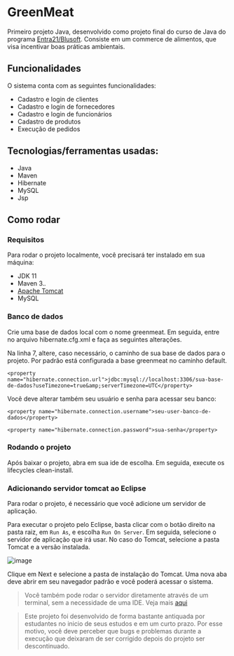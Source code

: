 # GreenMeat

Primeiro projeto Java, desenvolvido como projeto final do curso de Java do programa [Entra21/Blusoft](https://www.entra21.com.br/). Consiste em um commerce de alimentos, que visa incentivar boas práticas ambientais.

## Funcionalidades

O sistema conta com as seguintes funcionalidades: 
- Cadastro e login de clientes 
- Cadastro e login de fornecedores
- Cadastro e login de funcionários
- Cadastro de produtos
- Execução de pedidos

<h2>Tecnologias/ferramentas usadas:</h2>
<ul>
  <li>Java</li>
  <li>Maven</li>
  <li>Hibernate</li>
  <li>MySQL</li>
  <li>Jsp</li>
</ul>
 
## Como rodar

### Requisitos

Para rodar o projeto localmente, você precisará ter instalado em sua máquina:
- JDK 11
- Maven 3.*.*
- [Apache Tomcat](https://tomcat.apache.org/download-90.cgi)
- MySQL

### Banco de dados

Crie uma base de dados local com o nome greenmeat. Em seguida, entre no arquivo hibernate.cfg.xml e faça as seguintes alterações.

Na linha 7, altere, caso necessário, o caminho de sua base de dados para o projeto. Por padrão está configurada a base greenmeat no caminho default.

`<property name="hibernate.connection.url">jdbc:mysql://localhost:3306/sua-base-de-dados?useTimezone=true&amp;serverTimezone=UTC</property>`

Você deve alterar também seu usuário e senha para acessar seu banco:

`<property name="hibernate.connection.username">seu-user-banco-de-dados</property>`

`<property name="hibernate.connection.password">sua-senha</property>`

### Rodando o projeto

Após baixar o projeto, abra em sua ide de escolha. Em seguida, execute os lifecycles clean-install.

### Adicionando servidor tomcat ao Eclipse

Para rodar o projeto, é necessário que você adicione um servidor de aplicação.

Para executar o projeto pelo Eclipse, basta clicar com o botão direito na pasta raiz, em `Run As`, e escolha `Run On Server`.
Em seguida, selecione o servidor de aplicação que irá usar. No caso do Tomcat, selecione a pasta Tomcat e a versão instalada.

![image](https://user-images.githubusercontent.com/87446204/164795853-259193c6-5840-40e1-a393-77ae46462f55.png)

Clique em Next e selecione a pasta de instalação do Tomcat.
Uma nova aba deve abrir em seu navegador padrão e você poderá acessar o sistema.

> Você também pode rodar o servidor diretamente através de um terminal, sem a necessidade de uma IDE. Veja mais [aqui](https://pt.stackoverflow.com/questions/124435/rodar-uma-aplica%C3%A7%C3%A3o-sem-eclipse-mas-utilizando-o-tomcat-como-fa%C3%A7o)

> Este projeto foi desenvolvido de forma bastante antiquada por estudantes no inicio de seus estudos e em um curto prazo. Por esse motivo, você deve perceber que bugs e problemas durante a execução que deixaram de ser corrigido depois do projeto ser descontinuado.
